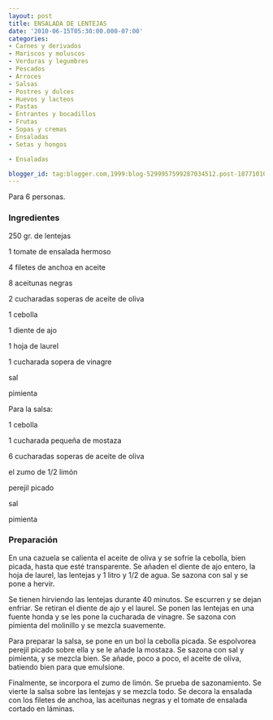 ```yaml
---
layout: post
title: ENSALADA DE LENTEJAS
date: '2010-06-15T05:30:00.000-07:00'
categories:
- Carnes y derivados
- Mariscos y moluscos
- Verduras y legumbres
- Pescados
- Arroces
- Salsas
- Postres y dulces
- Huevos y lacteos
- Pastas
- Entrantes y bocadillos
- Frutas
- Sopas y cremas
- Ensaladas
- Setas y hongos

- Ensaladas

blogger_id: tag:blogger.com,1999:blog-5299957599287034512.post-18771010661906104
---
```


Para 6 personas.

<h3>Ingredientes</h3>

250 gr. de lentejas

1 tomate de ensalada hermoso

4 filetes de anchoa en aceite

8 aceitunas negras

2 cucharadas soperas de aceite de oliva

1 cebolla

1 diente de ajo

1 hoja de laurel

1 cucharada sopera de vinagre

sal

pimienta

Para la salsa:

1 cebolla

1 cucharada pequeña de mostaza

6 cucharadas soperas de aceite de oliva

el zumo de 1/2 limón

perejil picado

sal

pimienta

<h3>Preparación</h3>

En una cazuela se calienta el aceite de oliva y se sofríe la cebolla, bien picada, hasta que esté transparente. Se añaden el diente de ajo entero, la hoja de laurel, las lentejas y 1 litro y 1/2 de agua. Se sazona con sal y se pone a hervir.

Se tienen hirviendo las lentejas durante 40 minutos. Se escurren y se dejan enfriar. Se retiran el diente de ajo y el laurel. Se ponen las lentejas en una fuente honda y se les pone la cucharada de vinagre. Se sazona con pimienta del molinillo y se mezcla suavemente.

Para preparar la salsa, se pone en un bol la cebolla picada. Se espolvorea perejil picado sobre ella y se le añade la mostaza. Se sazona con sal y pimienta, y se mezcla bien. Se añade, poco a poco, el aceite de oliva, batiendo bien para que emulsione.

Finalmente, se incorpora el zumo de limón. Se prueba de sazonamiento. Se vierte la salsa sobre las lentejas y se mezcla todo. Se decora la ensalada con los filetes de anchoa, las aceitunas negras y el tomate de ensalada cortado en láminas.

